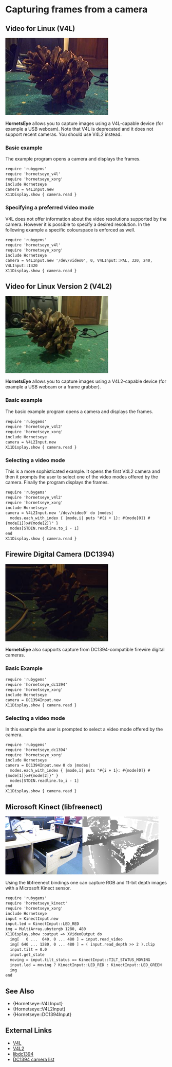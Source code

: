Capturing frames from a camera
==============================

Video for Linux (V4L)
---------------------

![V4L](images/v4l.jpg)

**HornetsEye** allows you to capture images using a V4L-capable device (for example a USB webcam). Note that V4L is deprecated and it does not support recent cameras. You should use V4L2 instead.

### Basic example

The example program opens a camera and displays the frames.

    require 'rubygems'
    require 'hornetseye_v4l'
    require 'hornetseye_xorg'
    include Hornetseye
    camera = V4LInput.new
    X11Display.show { camera.read }

### Specifying a preferred video mode

V4L does not offer information about the video resolutions supported by the camera. However it is possible to specify a desired resolution. In the following example a specific colourspace is enforced as well.

    require 'rubygems'
    require 'hornetseye_v4l'
    require 'hornetseye_xorg'
    include Hornetseye
    camera = V4LInput.new '/dev/video0', 0, V4LInput::PAL, 320, 240, V4LInput::I420
    X11Display.show { camera.read }

Video for Linux Version 2 (V4L2)
--------------------------------

![V4L2](images/v4l2.jpg)

**HornetsEye** allows you to capture images using a V4L2-capable device (for example a USB webcam or a frame grabber).

### Basic example

The basic example program opens a camera and displays the frames.

    require 'rubygems'
    require 'hornetseye_v4l2'
    require 'hornetseye_xorg'
    include Hornetseye
    camera = V4L2Input.new
    X11Display.show { camera.read }

### Selecting a video mode

This is a more sophisticated example. It opens the first V4L2 camera and then it prompts the user to select one of the video modes offered by the camera. Finally the program displays the frames.

    require 'rubygems'
    require 'hornetseye_v4l2'
    require 'hornetseye_xorg'
    include Hornetseye
    camera = V4L2Input.new '/dev/video0' do |modes|
      modes.each_with_index { |mode,i| puts "#{i + 1}: #{mode[0]} #{mode[1]}x#{mode[2]}" }
      modes[STDIN.readline.to_i - 1]
    end
    X11Display.show { camera.read }

Firewire Digital Camera (DC1394)
--------------------------------

![DC1394](images/dc1394.jpg)

**HornetsEye** also supports capture from DC1394-compatible firewire digital cameras.

### Basic Example

    require 'rubygems'
    require 'hornetseye_dc1394'
    require 'hornetseye_xorg'
    include Hornetseye
    camera = DC1394Input.new
    X11Display.show { camera.read }

### Selecting a video mode

In this example the user is prompted to select a video mode offered by the camera.

    require 'rubygems'
    require 'hornetseye_dc1394'
    require 'hornetseye_xorg'
    include Hornetseye
    camera = DC1394Input.new 0 do |modes|
      modes.each_with_index { |mode,i| puts "#{i + 1}: #{mode[0]} #{mode[1]}x#{mode[2]}" }
      modes[STDIN.readline.to_i - 1]
    end
    X11Display.show { camera.read }

Microsoft Kinect (libfreenect)
------------------------------

![Microsoft Kinect](images/kinect.jpg)

Using the libfreenect bindings one can capture RGB and 11-bit depth images with a Microsoft Kinect sensor.

    require 'rubygems'
    require 'hornetseye_kinect'
    require 'hornetseye_xorg'
    include Hornetseye
    input = KinectInput.new
    input.led = KinectInput::LED_RED
    img = MultiArray.ubytergb 1280, 480
    X11Display.show :output => XVideoOutput do
      img[   0 ...  640, 0 ... 480 ] = input.read_video
      img[ 640 ... 1280, 0 ... 480 ] = ( input.read_depth >> 2 ).clip
      input.tilt = 0.0
      input.get_state
      moving = input.tilt_status == KinectInput::TILT_STATUS_MOVING
      input.led = moving ? KinectInput::LED_RED : KinectInput::LED_GREEN
      img
    end

See Also
--------

* {Hornetseye::V4LInput}
* {Hornetseye::V4L2Input}
* {Hornetseye::DC1394Input}

External Links
--------------

* [V4L](http://www.exploits.org/v4l/)
* [V4L2](http://v4l2spec.bytesex.org/)
* [libdc1394](http://damien.douxchamps.net/ieee1394/libdc1394/)
* [DC1394 camera list](http://damien.douxchamps.net/ieee1394/cameras/)


